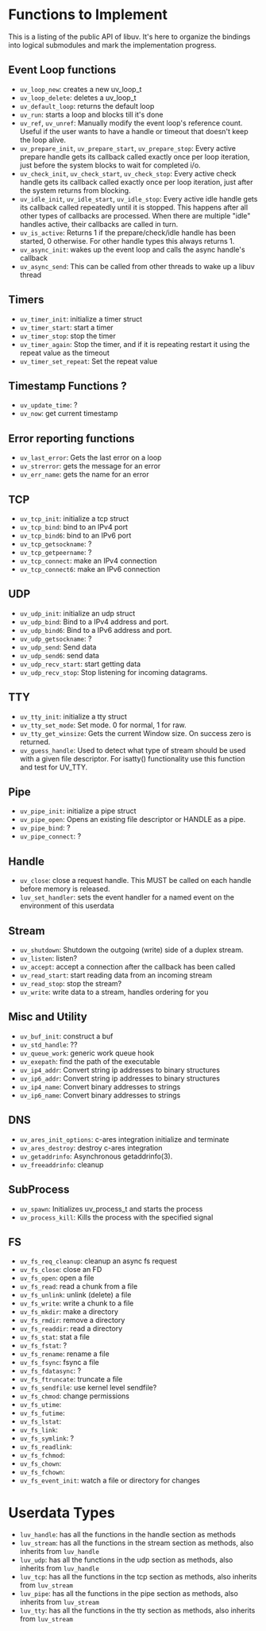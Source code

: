 # Functions to Implement

This is a listing of the public API of libuv.  It's here to organize the
bindings into logical submodules and mark the implementation progress.

## Event Loop functions

 - `uv_loop_new`: creates a new uv_loop_t
 - `uv_loop_delete`: deletes a uv_loop_t
 - `uv_default_loop`: returns the default loop
 - `uv_run`: starts a loop and blocks till it's done
 - `uv_ref`, `uv_unref`: Manually modify the event loop's reference count. Useful if the user wants to have a handle or timeout that doesn't keep the loop alive.
 - `uv_prepare_init`, `uv_prepare_start`, `uv_prepare_stop`: Every active prepare handle gets its callback called exactly once per loop iteration, just before the system blocks to wait for completed i/o.
 - `uv_check_init`, `uv_check_start`, `uv_check_stop`: Every active check handle gets its callback called exactly once per loop iteration, just after the system returns from blocking.
 - `uv_idle_init`, `uv_idle_start`, `uv_idle_stop`:  Every active idle handle gets its callback called repeatedly until it is stopped. This happens after all other types of callbacks are processed.  When there are multiple "idle" handles active, their callbacks are called in turn.
 - `uv_is_active`: Returns 1 if the prepare/check/idle handle has been started, 0 otherwise. For other handle types this always returns 1.
 - `uv_async_init`: wakes up the event loop and calls the async handle's callback
 - `uv_async_send`: This can be called from other threads to wake up a libuv thread

## Timers

 - `uv_timer_init`: initialize a timer struct
 - `uv_timer_start`: start a timer
 - `uv_timer_stop`: stop the timer
 - `uv_timer_again`: Stop the timer, and if it is repeating restart it using the repeat value as the timeout
 - `uv_timer_set_repeat`: Set the repeat value

## Timestamp Functions ?

 - `uv_update_time`: ?
 - `uv_now`: get current timestamp

## Error reporting functions

 - `uv_last_error`: Gets the last error on a loop
 - `uv_strerror`: gets the message for an error
 - `uv_err_name`: gets the name for an error

## TCP

 - `uv_tcp_init`: initialize a tcp struct
 - `uv_tcp_bind`: bind to an IPv4 port
 - `uv_tcp_bind6`: bind to an IPv6 port
 - `uv_tcp_getsockname`: ?
 - `uv_tcp_getpeername`: ?
 - `uv_tcp_connect`: make an IPv4 connection
 - `uv_tcp_connect6`: make an IPv6 connection

## UDP

 - `uv_udp_init`: initialize an udp struct
 - `uv_udp_bind`: Bind to a IPv4 address and port.
 - `uv_udp_bind6`: Bind to a IPv6 address and port.
 - `uv_udp_getsockname`: ?
 - `uv_udp_send`: Send data
 - `uv_udp_send6`: send data
 - `uv_udp_recv_start`: start getting data
 - `uv_udp_recv_stop`: Stop listening for incoming datagrams.

## TTY

 - `uv_tty_init`: initialize a tty struct
 - `uv_tty_set_mode`: Set mode. 0 for normal, 1 for raw.
 - `uv_tty_get_winsize`: Gets the current Window size. On success zero is returned.
 - `uv_guess_handle`: Used to detect what type of stream should be used with a given file descriptor.  For isatty() functionality use this function and test for UV_TTY.

## Pipe

 - `uv_pipe_init`: initialize a pipe struct
 - `uv_pipe_open`: Opens an existing file descriptor or HANDLE as a pipe.
 - `uv_pipe_bind`: ?
 - `uv_pipe_connect`: ?

## Handle

 - `uv_close`: close a request handle. This MUST be called on each handle before memory is released.
 - `luv_set_handler`: sets the event handler for a named event on the environment of this userdata

## Stream

 - `uv_shutdown`: Shutdown the outgoing (write) side of a duplex stream.
 - `uv_listen`: listen?
 - `uv_accept`: accept a connection after the callback has been called
 - `uv_read_start`: start reading data from an incoming stream
 - `uv_read_stop`: stop the stream?
 - `uv_write`: write data to a stream, handles ordering for you

## Misc and Utility

 - `uv_buf_init`: construct a buf
 - `uv_std_handle`: ??
 - `uv_queue_work`: generic work queue hook
 - `uv_exepath`: find the path of the executable
 - `uv_ip4_addr`: Convert string ip addresses to binary structures
 - `uv_ip6_addr`: Convert string ip addresses to binary structures
 - `uv_ip4_name`: Convert binary addresses to strings
 - `uv_ip6_name`: Convert binary addresses to strings

## DNS

 - `uv_ares_init_options`: c-ares integration initialize and terminate
 - `uv_ares_destroy`: destroy c-ares integration
 - `uv_getaddrinfo`: Asynchronous getaddrinfo(3).
 - `uv_freeaddrinfo`: cleanup

## SubProcess

 - `uv_spawn`: Initializes uv_process_t and starts the process
 - `uv_process_kill`: Kills the process with the specified signal

## FS

 - `uv_fs_req_cleanup`: cleanup an async fs request
 - `uv_fs_close`: close an FD
 - `uv_fs_open`: open a file
 - `uv_fs_read`: read a chunk from a file
 - `uv_fs_unlink`: unlink (delete) a file
 - `uv_fs_write`: write a chunk to a file
 - `uv_fs_mkdir`: make a directory
 - `uv_fs_rmdir`: remove a directory
 - `uv_fs_readdir`: read a directory
 - `uv_fs_stat`: stat a file
 - `uv_fs_fstat`: ?
 - `uv_fs_rename`: rename a file
 - `uv_fs_fsync`: fsync a file
 - `uv_fs_fdatasync`: ?
 - `uv_fs_ftruncate`: truncate a file
 - `uv_fs_sendfile`: use kernel level sendfile?
 - `uv_fs_chmod`: change permissions
 - `uv_fs_utime`:
 - `uv_fs_futime`:
 - `uv_fs_lstat`:
 - `uv_fs_link`:
 - `uv_fs_symlink`: ?
 - `uv_fs_readlink`:
 - `uv_fs_fchmod`:
 - `uv_fs_chown`:
 - `uv_fs_fchown`:
 - `uv_fs_event_init`: watch a file or directory for changes

# Userdata Types

- `luv_handle`: has all the functions in the handle section as methods
- `luv_stream`: has all the functions in the stream section as methods, also inherits from `luv_handle`
- `luv_udp`: has all the functions in the udp section as methods, also inherits from `luv_handle`
- `luv_tcp`: has all the functions in the tcp section as methods, also inherits from `luv_stream`
- `luv_pipe`: has all the functions in the pipe section as methods, also inherits from `luv_stream`
- `luv_tty`: has all the functions in the tty section as methods, also inherits from `luv_stream`

